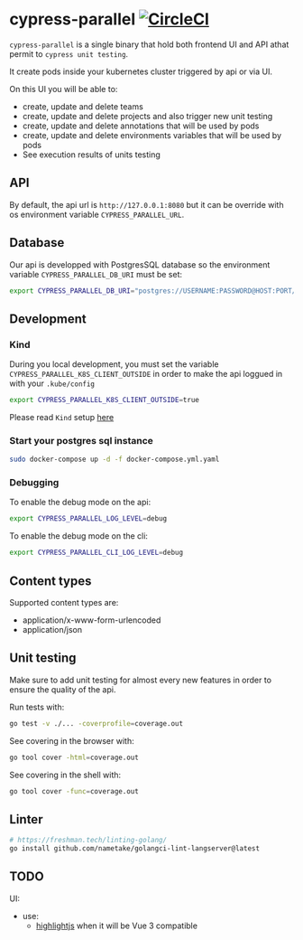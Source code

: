 # cypress-parallel [![CircleCI](https://circleci.com/gh/Lord-Y/cypress-parallel/tree/main.svg?style=svg)](https://circleci.com/gh/Lord-Y/cypress-parallel?branch=main)

`cypress-parallel` is a single binary that hold both frontend UI and API athat permit to `cypress unit testing`.

It create pods inside your kubernetes cluster triggered by api or via UI.

On this UI you will be able to:
- create, update and delete teams
- create, update and delete projects and also trigger new unit testing
- create, update and delete annotations that will be used by pods
- create, update and delete environments variables that will be used by pods
- See execution results of units testing

## API

By default, the api url is `http://127.0.0.1:8080` but it can be override with os environment variable `CYPRESS_PARALLEL_URL`.

## Database

Our api is developped with PostgresSQL database so the environment variable `CYPRESS_PARALLEL_DB_URI` must be set:
```bash
export CYPRESS_PARALLEL_DB_URI="postgres://USERNAME:PASSWORD@HOST:PORT/DB_NAME?sslmode=disable"
```

## Development
### Kind

During you local development, you must set the variable `CYPRESS_PARALLEL_K8S_CLIENT_OUTSIDE` in order to make the api loggued in with your `.kube/config`

```bash
export CYPRESS_PARALLEL_K8S_CLIENT_OUTSIDE=true
```

Please read `Kind` setup [here](./_developments/README.md)

### Start your postgres sql instance

```bash
sudo docker-compose up -d -f docker-compose.yml.yaml
```

### Debugging

To enable the debug mode on the api:
```bash
export CYPRESS_PARALLEL_LOG_LEVEL=debug
```

To enable the debug mode on the cli:
```bash
export CYPRESS_PARALLEL_CLI_LOG_LEVEL=debug
```

## Content types

Supported content types are:
- application/x-www-form-urlencoded
- application/json

## Unit testing

Make sure to add unit testing for almost every new features in order to ensure the quality of the api.

Run tests with:
```bash
go test -v ./... -coverprofile=coverage.out
```

See covering in the browser with:
```bash
go tool cover -html=coverage.out
```

See covering in the shell with:
```bash
go tool cover -func=coverage.out
```

## Linter
```bash
# https://freshman.tech/linting-golang/
go install github.com/nametake/golangci-lint-langserver@latest
```

## TODO

UI:
- use:
  - [highlightjs](https://github.com/highlightjs/vue-plugin) when it will be Vue 3 compatible